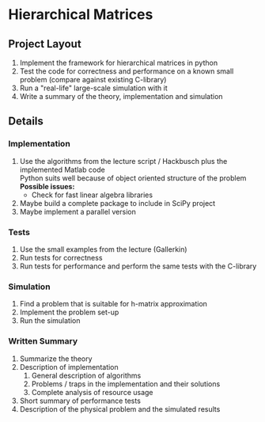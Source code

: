 # Hierarchical Matrices

## Project Layout

1. Implement the framework for hierarchical matrices in python
1. Test the code for correctness and performance on a known small problem (compare against existing C-library)
1. Run a "real-life" large-scale simulation with it
1. Write a summary of the theory, implementation and simulation

## Details

### Implementation

1. Use the algorithms from the lecture script / Hackbusch plus the implemented Matlab code  
Python suits well because of object oriented structure of the problem  
**Possible issues:**
    - Check for fast linear algebra libraries
1. Maybe build a complete package to include in SciPy project
1. Maybe implement a parallel version

### Tests

1. Use the small examples from the lecture (Gallerkin)
1. Run tests for correctness
1. Run tests for performance and perform the same tests with the C-library

### Simulation

1. Find a problem that is suitable for h-matrix approximation
1. Implement the problem set-up
1. Run the simulation

### Written Summary

1. Summarize the theory
1. Description of implementation
    1. General description of algorithms
    1. Problems / traps in the implementation and their solutions
    1. Complete analysis of resource usage
1. Short summary of performance tests
1. Description of the physical problem and the simulated results